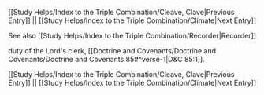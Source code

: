 [[Study Helps/Index to the Triple Combination/Cleave, Clave|Previous Entry]]  ||  [[Study Helps/Index to the Triple Combination/Climate|Next Entry]]

 See also [[Study Helps/Index to the Triple Combination/Recorder|Recorder]]

 duty of the Lord's clerk, [[Doctrine and Covenants/Doctrine and Covenants/Doctrine and Covenants 85#^verse-1|D&C 85:1]].

[[Study Helps/Index to the Triple Combination/Cleave, Clave|Previous Entry]]  ||  [[Study Helps/Index to the Triple Combination/Climate|Next Entry]]